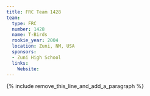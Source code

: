 ```yaml
---
title: FRC Team 1428
team:
  type: FRC
  number: 1428
  name: T-Birds
  rookie_year: 2004
  location: Zuni, NM, USA
  sponsors:
  - Zuni High School
  links:
    Website:
---
```


{% include remove_this_line_and_add_a_paragraph %}